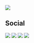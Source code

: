 

[![](https://github.com/JulianKominovic/JulianKominovic/assets/70329467/54905d7b-a8d4-4a02-b2c9-c658e7962f75)](https://bentos.jkominovic.dev/)

## Social
[![](https://bentos.jkominovic.dev/api/v1/bento-cards?url=https%3A%2F%2Fgithub.com%2FJulianKominovic&size=wide)](https://github.com/JulianKominovic)
[![](https://bentos.jkominovic.dev/api/v1/bento-cards?url=https%3A%2F%2Fwww.linkedin.com%2Fin%2Fjkominovic%2F&size=square)](https://www.linkedin.com/in/jkominovic/)
[![](https://bentos.jkominovic.dev/api/v1/bento-cards?url=https%3A%2F%2Fdev.to%2Fjuliankominovic&size=square)](https://dev.to/juliankominovic)
[![](https://bentos.jkominovic.dev/api/v1/bento-cards?url=https%3A%2F%2Ftwitter.com%2Fjuliankominovic&size=square)](https://twitter.com/juliankominovic)
